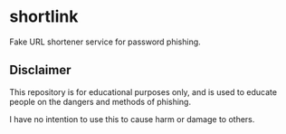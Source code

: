 # shortlink
Fake URL shortener service for password phishing.

## Disclaimer
This repository is for educational purposes only, and is used to educate people on the dangers and methods of phishing.

I have no intention to use this to cause harm or damage to others.
